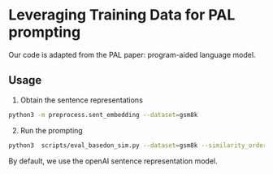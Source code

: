 # Leveraging Training Data for PAL prompting

Our code is adapted from the PAL paper: program-aided language model.
## Usage

1. Obtain the sentence representations

```bash
python3 -m preprocess.sent_embedding --dataset=gsm8k
```

2. Run the prompting

```bash
python3  scripts/eval_basedon_sim.py --dataset=gsm8k --similarity_order=most_similar
```

By default, we use the openAI sentence representation model. 
